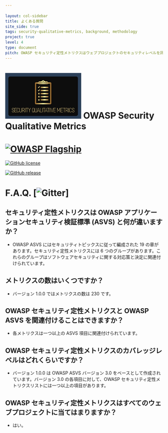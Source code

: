 ```yaml
---

layout: col-sidebar
title: よくある質問
site_side: true
tags: security-qualitative-metrics, background, methodology
project: true
level: 4
type: document
pitch: OWASP セキュリティ定性メトリクスはウェブプロジェクトのセキュリティレベルを評価するメトリクスの最も詳細なリストです。OWASP ASVS のカバレッジのレベルを示しています。
---
```



# ![Project Logo](images/logo3_small.png) OWASP Security Qualitative Metrics  
# [![OWASP Flagship](https://img.shields.io/badge/owasp-flagship-blue.svg)](https://owasp.org/projects/)
 [![GitHub license](https://img.shields.io/github/license/Naereen/StrapDown.js.svg)](https://github.com/Naereen/StrapDown.js/blob/master/LICENSE)

 [![GitHub release](https://img.shields.io/github/release/Naereen/StrapDown.js.svg)](https://github.com/OWASP/www-project-security-qualitative-metrics/releases)




# F.A.Q. [![Gitter](https://gitter.im/owasp-www-project-security-qualitative-metrics/community)]

## セキュリティ定性メトリクスは OWASP アプリケーションセキュリティ検証標準 (ASVS) と何が違いますか？

- OWASP ASVS にはセキュリティトピックスに従って編成された 19 の章があります。セキュリティ定性メトリクスには 6 つのグループがあります。これらのグループはソフトウェアセキュリティに関する対応策と決定に関連付けられています。

## メトリクスの数はいくつですか？

- バージョン 1.0.0 ではメトリクスの数は 230 です。

## OWASP セキュリティ定性メトリクスと OWASP ASVS を関連付けることはできますか？

- 各メトリクスは一つ以上の ASVS 項目に関連付けられています。

## OWASP セキュリティ定性メトリクスのカバレッジレベルはどれくらいですか？

- バージョン 1.0.0 は OWASP ASVS バージョン 3.0 をベースとして作成されています。バージョン 3.0 の各項目に対して、OWASP セキュリティ定性メトリクスリストには一つ以上の項目があります。

## OWASP セキュリティ定性メトリクスはすべてのウェブプロジェクトに当てはまりますか？

- はい。
